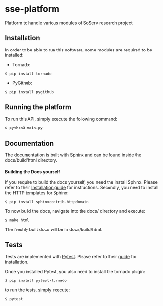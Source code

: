 # sse-platform

Platform to handle various modules of SoServ research project


## Installation

In order to be able to run this software, some modules are required to be installed:

- Tornado:
```sh
$ pip install tornado
```

- PyGithub:
```sh
$ pip install pygithub
```

## Running the platform

To run this API, simply execute the following command:

```sh
$ python3 main.py
```

## Documentation

The documentation is built with [Sphinx](http://www.sphinx-doc.org/en/master/) and can be found inside the docs/build/html directory.

#### Building the Docs yourself

If you require to build the docs yourself, you need the install Sphinx. Please refer to their [Installation guide](http://www.sphinx-doc.org/en/master/usage/installation.html) for instructions.
Secondly, you need to install the HTTP templates for Sphinx:

```sh
$ pip install sphinxcontrib-httpdomain
```

To now build the docs, navigate into the docs/ directory and execute:

```sh
$ make html
```

The freshly built docs will be in docs/build/html.


## Tests

Tests are implemented with [Pytest](http://doc.pytest.org/en/latest/index.html). Please refer to their [guide](http://doc.pytest.org/en/latest/getting-started.html) for installation.

Once you installed Pytest, you also need to install the tornado plugin:
```sh
$ pip install pytest-tornado
```

to run the tests, simply execute:
```sh
$ pytest
```
